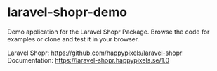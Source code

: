# laravel-shopr-demo
Demo application for the Laravel Shopr Package. Browse the code for examples or clone and test it in your browser.

Laravel Shopr: https://github.com/happypixels/laravel-shopr
Documentation: https://laravel-shopr.happypixels.se/1.0
